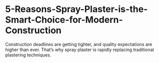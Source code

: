 # 5-Reasons-Spray-Plaster-is-the-Smart-Choice-for-Modern-Construction
Construction deadlines are getting tighter, and quality expectations are higher than ever. That’s why spray plaster is rapidly replacing traditional plastering techniques. 
